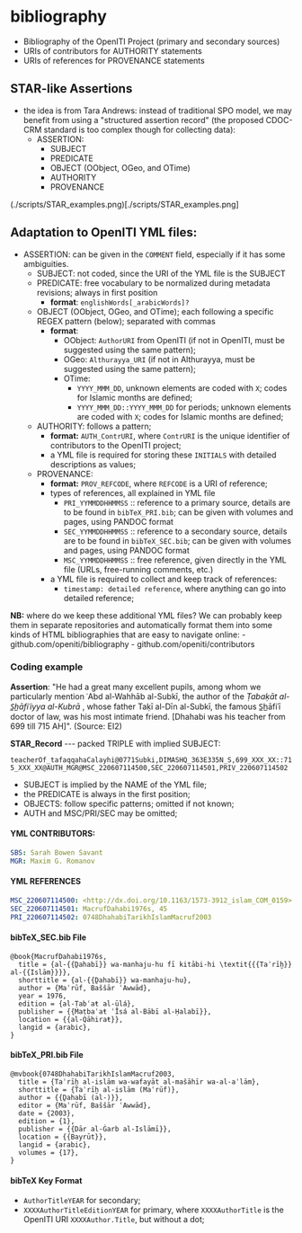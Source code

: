 # bibliography

- Bibliography of the OpenITI Project (primary and secondary sources)
- URIs of contributors for AUTHORITY statements
- URIs of references for PROVENANCE statements


## STAR-like Assertions

- the idea is from Tara Andrews: instead of traditional SPO model, we may benefit from using a "structured assertion record" (the proposed CDOC-CRM standard is too complex though for collecting data):
	- ASSERTION:
		- SUBJECT
		- PREDICATE
		- OBJECT (OObject, OGeo, and OTime)
		- AUTHORITY
		- PROVENANCE

(./scripts/STAR_examples.png)[./scripts/STAR_examples.png]

## Adaptation to OpenITI YML files:

- ASSERTION: can be given in the `COMMENT` field, especially if it has some ambiguities.
	- SUBJECT: not coded, since the URI of the YML file is the SUBJECT
	- PREDICATE: free vocabulary to be normalized during metadata revisions; always in first position
		- **format**: `englishWords[_arabicWords]?`
	- OBJECT (OObject, OGeo, and OTime); each following a specific REGEX pattern (below); separated with commas
		- **format**:
			- OObject: `AuthorURI` from OpenITI (if not in OpenITI, must be suggested using the same pattern);
			- OGeo: `Althurayya_URI` (if not in Althurayya, must be suggested using the same pattern);
			- OTime:
				- `YYYY_MMM_DD`, unknown elements are coded with `X`; codes for Islamic months are defined;
				- `YYYY_MMM_DD::YYYY_MMM_DD` for periods; unknown elements are coded with `X`; codes for Islamic months are defined;
	- AUTHORITY: follows a pattern;
		- **format:** `AUTH_ContrURI`, where `ContrURI` is the unique identifier of contributors to the OpenITI project;
		- a YML file is required for storing these `INITIALS` with detailed descriptions as values;
	- PROVENANCE:
		- **format:** `PROV_REFCODE`, where `REFCODE` is a URI of reference;
		- types of references, all explained in YML file
			- `PRI_YYMMDDHHMMSS` :: reference to a primary source, details are to be found in `bibTeX_PRI.bib`; can be given with volumes and pages, using PANDOC format
			- `SEC_YYMMDDHHMMSS` :: reference to a secondary source, details are to be found in `bibTeX_SEC.bib`; can be given with volumes and pages, using PANDOC format
			- `MSC_YYMMDDHHMMSS` :: free reference, given directly in the YML file (URLs, free-running comments, etc.)
		- a YML file is required to collect and keep track of references:
			- `timestamp: detailed reference`, where anything can go into detailed reference;

**NB:** where do we keep these additional YML files? We can probably keep them in separate repositories and automatically format them into some kinds of HTML bibliographies that are easy to navigate online:
	- github.com/openiti/bibliography
	- github.com/openiti/contributors
	
	
### Coding example

**Assertion**: "He had a great many excellent pupils, among whom we particularly mention ʿAbd al-Wahhāb al-Subkī, the author of the _Ṭabaḳāt al-S̲h̲āfiʿiyya al-Kubrā_ , whose father Taḳī al-Dīn al-Subkī, the famous S̲h̲āfiʿī doctor of law, was his most intimate friend. [Dhahabi was his teacher from 699 till 715 AH]". (Source: EI2)

**STAR_Record** --- packed TRIPLE with implied SUBJECT:

`teacherOf_tafaqqahaCalayhi@0771Subki,DIMASHQ_363E335N_S,699_XXX_XX::715_XXX_XX@AUTH_MGR@MSC_220607114500,SEC_220607114501,PRIV_220607114502`

- SUBJECT is implied by the NAME of the YML file; 
- the PREDICATE is always in the first position;
- OBJECTS: follow specific patterns; omitted if not known;
- AUTH and MSC/PRI/SEC may be omitted;

#### YML CONTRIBUTORS:

```yml
SBS: Sarah Bowen Savant
MGR: Maxim G. Romanov
```

#### YML REFERENCES

```yml
MSC_220607114500: <http://dx.doi.org/10.1163/1573-3912_islam_COM_0159>
SEC_220607114501: MacrufDahabi1976s, 45
PRI_220607114502: 0748DhahabiTarikhIslamMacruf2003

```

#### bibTeX_SEC.bib File

```
@book{MacrufDahabi1976s,
  title = {al-{{Ḏahabī}} wa-manhaju-hu fī kitābi-hi \textit{{{Taʾrīḫ}} al-{{Islām}}}},
  shorttitle = {al-{{Ḏahabī}} wa-manhaju-hu},
  author = {Maʿrūf, Baššār ʿAwwād},
  year = 1976,
  edition = {al-Ṭabʿaŧ al-ūlá},
  publisher = {{Maṭbaʿaŧ ʿĪsá al-Bābī al-Ḥalabī}},
  location = {{al-Qāhiraŧ}},
  langid = {arabic},
}

```

#### bibTeX_PRI.bib File

```
@mvbook{0748DhahabiTarikhIslamMacruf2003,
  title = {Taʾrīḫ al-islām wa-wafayāt al-mašāhīr wa-al-aʿlām},
  shorttitle = {Taʾrīḫ al-islām (Maʿrūf)},
  author = {{Ḏahabī (al-)}},
  editor = {Maʿrūf, Baššār ʿAwwād},
  date = {2003},
  edition = {1},
  publisher = {{Dār al-Ġarb al-Islāmī}},
  location = {{Bayrūt}},
  langid = {arabic},
  volumes = {17},
}

```

#### bibTeX Key Format

- `AuthorTitleYEAR` for secondary;
- `XXXXAuthorTitleEditionYEAR` for primary, where `XXXXAuthorTitle` is the OpenITI URI `XXXXAuthor.Title`, but without a dot;
